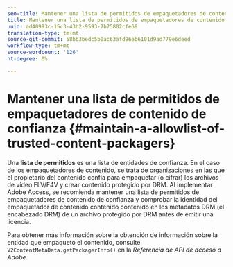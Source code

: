 ```yaml
---
seo-title: Mantener una lista de permitidos de empaquetadores de contenido de confianza
title: Mantener una lista de permitidos de empaquetadores de contenido de confianza
uuid: ad40993c-15c3-43b2-9593-7b75802cfe69
translation-type: tm+mt
source-git-commit: 58bb3bedc5b0ac63afd96eb6101d9ad779e6deed
workflow-type: tm+mt
source-wordcount: '126'
ht-degree: 0%

---
```



# Mantener una lista de permitidos de empaquetadores de contenido de confianza {#maintain-a-allowlist-of-trusted-content-packagers}

Una **lista de permitidos** es una lista de entidades de confianza. En el caso de los empaquetadores de contenido, se trata de organizaciones en las que el propietario del contenido confía para empaquetar (o cifrar) los archivos de vídeo FLV/F4V y crear contenido protegido por DRM. Al implementar Adobe Access, se recomienda mantener una lista de permitidos de empaquetadores de contenido de confianza y comprobar la identidad del empaquetador de contenido contenido contenido en los metadatos DRM (el encabezado DRM) de un archivo protegido por DRM antes de emitir una licencia.

Para obtener más información sobre la obtención de información sobre la entidad que empaquetó el contenido, consulte `V2ContentMetaData.getPackagerInfo()` en la *Referencia de API de acceso a Adobe*.
